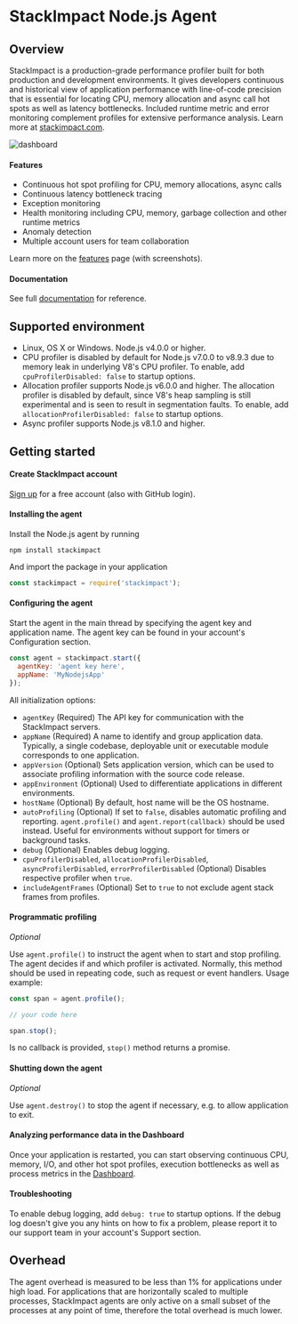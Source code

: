 # StackImpact Node.js Agent

## Overview

StackImpact is a production-grade performance profiler built for both production and development environments. It gives developers continuous and historical view of application performance with line-of-code precision that is essential for locating CPU, memory allocation and async call hot spots as well as latency bottlenecks. Included runtime metric and error monitoring complement profiles for extensive performance analysis. Learn more at [stackimpact.com](https://stackimpact.com/).

![dashboard](https://stackimpact.com/wp-content/uploads/2017/09/hotspots-cpu-1.4-nodejs.png)


#### Features

* Continuous hot spot profiling for CPU, memory allocations, async calls
* Continuous latency bottleneck tracing
* Exception monitoring
* Health monitoring including CPU, memory, garbage collection and other runtime metrics
* Anomaly detection
* Multiple account users for team collaboration

Learn more on the [features](https://stackimpact.com/features/) page (with screenshots).


#### Documentation

See full [documentation](https://stackimpact.com/docs/) for reference.



## Supported environment

* Linux, OS X or Windows. Node.js v4.0.0 or higher.
* CPU profiler is disabled by default for Node.js v7.0.0 to v8.9.3 due to memory leak in underlying V8's CPU profiler. To enable, add `cpuProfilerDisabled: false` to startup options.
* Allocation profiler supports Node.js v6.0.0 and higher. The allocation profiler is disabled by default, since V8's heap sampling is still experimental and is seen to result in segmentation faults. To enable, add `allocationProfilerDisabled: false` to startup options.
* Async profiler supports Node.js v8.1.0 and higher.


## Getting started


#### Create StackImpact account

[Sign up](https://dashboard.stackimpact.com/#/signup) for a free account (also with GitHub login).


#### Installing the agent

Install the Node.js agent by running

```
npm install stackimpact
```

And import the package in your application

```javascript
const stackimpact = require('stackimpact');
```


#### Configuring the agent

Start the agent in the main thread by specifying the agent key and application name. The agent key can be found in your account's Configuration section.

```javascript
const agent = stackimpact.start({
  agentKey: 'agent key here',
  appName: 'MyNodejsApp'
});
```

All initialization options:

* `agentKey` (Required) The API key for communication with the StackImpact servers.
* `appName` (Required) A name to identify and group application data. Typically, a single codebase, deployable unit or executable module corresponds to one application.
* `appVersion` (Optional) Sets application version, which can be used to associate profiling information with the source code release.
* `appEnvironment` (Optional) Used to differentiate applications in different environments.
* `hostName` (Optional) By default, host name will be the OS hostname.
* `autoProfiling` (Optional) If set to `false`, disables automatic profiling and reporting. `agent.profile()` and `agent.report(callback)` should be used instead. Useful for environments without support for timers or background tasks.
* `debug` (Optional) Enables debug logging.
* `cpuProfilerDisabled`, `allocationProfilerDisabled`, `asyncProfilerDisabled`, `errorProfilerDisabled` (Optional) Disables respective profiler when `true`.
* `includeAgentFrames` (Optional) Set to `true` to not exclude agent stack frames from profiles.


#### Programmatic profiling
*Optional*

Use `agent.profile()` to instruct the agent when to start and stop profiling. The agent decides if and which profiler is activated. Normally, this method should be used in repeating code, such as request or event handlers. Usage example:

```javascript
const span = agent.profile();

// your code here

span.stop();
```

Is no callback is provided, `stop()` method returns a promise.


#### Shutting down the agent
*Optional*

Use `agent.destroy()` to stop the agent if necessary, e.g. to allow application to exit.


#### Analyzing performance data in the Dashboard

Once your application is restarted, you can start observing continuous CPU, memory, I/O, and other hot spot profiles, execution bottlenecks as well as process metrics in the [Dashboard](https://dashboard.stackimpact.com/).


#### Troubleshooting

To enable debug logging, add `debug: true` to startup options. If the debug log doesn't give you any hints on how to fix a problem, please report it to our support team in your account's Support section.


## Overhead

The agent overhead is measured to be less than 1% for applications under high load. For applications that are horizontally scaled to multiple processes, StackImpact agents are only active on a small subset of the processes at any point of time, therefore the total overhead is much lower.
